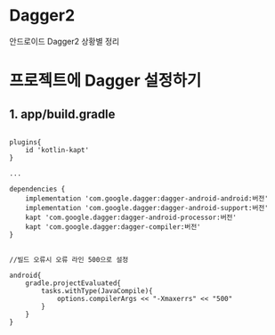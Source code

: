 # Dagger2
안드로이드 Dagger2 상황별 정리

# 프로젝트에 Dagger 설정하기

## 1. app/build.gradle
```

plugins{
    id 'kotlin-kapt'
}

...

dependencies {
    implementation 'com.google.dagger:dagger-android-android:버전'
    implementation 'com.google.dagger:dagger-android-support:버전'
    kapt 'com.google.dagger:dagger-android-processor:버전'
    kapt 'com.google.dagger:dagger-compiler:버전'
}


//빌드 오류시 오류 라인 500으로 설정

android{
    gradle.projectEvaluated{
        tasks.withType(JavaCompile){
            options.compilerArgs << "-Xmaxerrs" << "500"
        }
    }
}

```

